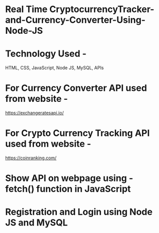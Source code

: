 # Real Time CryptocurrencyTracker-and-Currency-Converter-Using-Node-JS

# Technology Used -
   HTML, CSS, JavaScript, Node JS, MySQL, APIs

# For Currency Converter API used from website - 
   https://exchangeratesapi.io/
   
# For Crypto Currency Tracking API used from website -
   https://coinranking.com/
   
# Show API on webpage using - fetch() function in JavaScript

# Registration and Login using Node JS and MySQL
    
